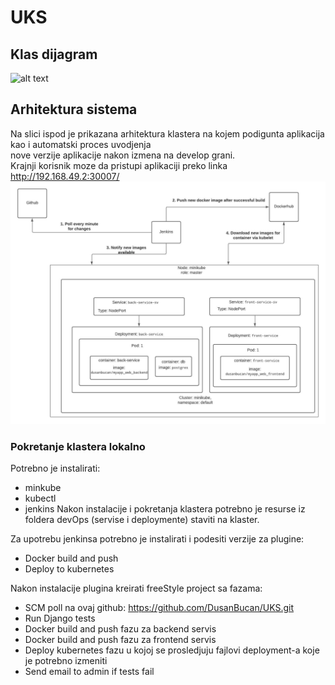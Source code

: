 # UKS

## Klas dijagram
![alt text](http://www.plantuml.com/plantuml/png/TL9BRzim3BxpLmWv1cYnNOSTEhH6KM1hYoHRZuPYCp4RFGoHMjSz_ljapLQM5BxO7_WzI8cwOj51eZNG6Csir5V6e7u1jT1gmVhPayCMq6eoiAF0KZjj4VR1nvwXJvuN7reWhdKZz1q7b39tkmnYZo6cH30wEOtVayimXnpTWwHEKalCv1tdGfRy6UUw9UdYTXokxxnusETItGU_8uDr30Pys6j7FxMa4B1ejocMoJK8V7Zj4UI5H8Pfo1sm9LVYDwZjlrEVT7qC_XaRUKjyIHrPlCDC2Ob1Q96RG7tkdM-rRhMaSiGCYlUptg9HCyR66n-AzDfRIt9S1t2qLeVN4qkdkKiETD6gZUR3Mf8oUQvNrQTDTGDtz_NZwk5sLQtN0rvLt-wg9xXvkA-cFjasDr6P_vWj2TKyGF0zEcnBq1CTQ0p27vBAUMCVVrzS_BT1E4ArU7zvkLoen2_U3IXl0eRFL2ZKj8qv-xncePP5aO_wGMbcSeZpEZK9etG-pEl67S7O-9mj3sL6aDlCSVcbG8cOocVcuLEeCs_UHqfDn3B_f_kvGjT6Q_u2)

## Arhitektura sistema
Na slici ispod je prikazana arhitektura klastera na kojem podigunta aplikacija kao i automatski proces uvodjenja <br> 
nove verzije aplikacije nakon izmena na develop grani.<br>
Krajnji korisnik moze da pristupi aplikaciji preko linka http://192.168.49.2:30007/
![alt text](https://github.com/DusanBucan/UKS/blob/doc_cluster/devOps/UKS_arh.jpeg)

### Pokretanje klastera lokalno
Potrebno je instalirati:
- minkube
- kubectl
- jenkins
Nakon instalacije i pokretanja klastera potrebno je resurse iz foldera devOps (servise i deploymente) staviti na klaster.<br>

Za upotrebu jenkinsa potrebno je instalirati i podesiti verzije za plugine:
- Docker build and push
- Deploy to kubernetes

Nakon instalacije plugina kreirati freeStyle project sa fazama:
- SCM poll na ovaj github: https://github.com/DusanBucan/UKS.git
- Run Django tests
- Docker build and push fazu za backend servis
- Docker build and push fazu za frontend servis
- Deploy kubernetes fazu u kojoj se prosledjuju fajlovi deployment-a koje je potrebno izmeniti
- Send email to admin if tests fail
